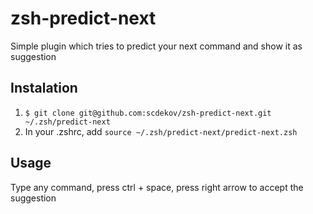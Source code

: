 # zsh-predict-next
Simple plugin which tries to predict your next command and show it as suggestion


## Instalation

1. `$ git clone git@github.com:scdekov/zsh-predict-next.git ~/.zsh/predict-next`
2. In your .zshrc, add `source ~/.zsh/predict-next/predict-next.zsh`

## Usage

Type any command, press ctrl + space, press right arrow to accept the suggestion
